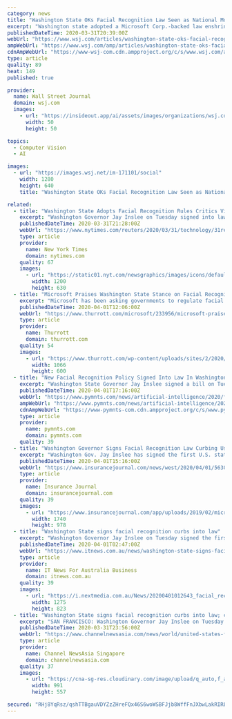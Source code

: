 ```yaml
---
category: news
title: "Washington State OKs Facial Recognition Law Seen as National Model"
excerpt: "Washington state adopted a Microsoft Corp.-backed law enshrining the most detailed regulations of facial recognition in the U.S."
publishedDateTime: 2020-03-31T20:39:00Z
webUrl: "https://www.wsj.com/articles/washington-state-oks-facial-recognition-law-seen-as-national-model-11585686897"
ampWebUrl: "https://www.wsj.com/amp/articles/washington-state-oks-facial-recognition-law-seen-as-national-model-11585686897"
cdnAmpWebUrl: "https://www-wsj-com.cdn.ampproject.org/c/s/www.wsj.com/amp/articles/washington-state-oks-facial-recognition-law-seen-as-national-model-11585686897"
type: article
quality: 89
heat: 149
published: true

provider:
  name: Wall Street Journal
  domain: wsj.com
  images:
    - url: "https://insideout.app/ai/assets/images/organizations/wsj.com-50x50.jpg"
      width: 50
      height: 50

topics:
  - Computer Vision
  - AI

images:
  - url: "https://images.wsj.net/im-171101/social"
    width: 1280
    height: 640
    title: "Washington State OKs Facial Recognition Law Seen as National Model"

related:
  - title: "Washington State Adopts Facial Recognition Rules Critics View as Too Loose"
    excerpt: "Washington Governor Jay Inslee on Tuesday signed into law curbs on law enforcement use of facial recognition, becoming the first state in the United States with sweeping restrictions on a technology that civil rights activists say should be barred."
    publishedDateTime: 2020-03-31T21:28:00Z
    webUrl: "https://www.nytimes.com/reuters/2020/03/31/technology/31reuters-washington-tech.html"
    type: article
    provider:
      name: New York Times
      domain: nytimes.com
    quality: 67
    images:
      - url: "https://static01.nyt.com/newsgraphics/images/icons/defaultPromoCrop.png"
        width: 1200
        height: 630
  - title: "Microsoft Praises Washington State Stance on Facial Recognition"
    excerpt: "Microsoft has been asking governments to regulate facial recognition for the past two years. One U.S. state is finally listening. “Washington Governor Jay Inslee has signed landmark facial recognition legislation that the state legislature passed on March 12,” Microsoft president Brad Smith writes in one of the software giant’s corporate ..."
    publishedDateTime: 2020-04-01T12:06:00Z
    webUrl: "https://www.thurrott.com/microsoft/233956/microsoft-praises-washington-state-stance-on-facial-recognition"
    type: article
    provider:
      name: Thurrott
      domain: thurrott.com
    quality: 54
    images:
      - url: "https://www.thurrott.com/wp-content/uploads/sites/2/2020/04/facial-recognition.jpg"
        width: 1066
        height: 600
  - title: "New Facial Recognition Policy Signed Into Law In Washington State"
    excerpt: "Washington State Governor Jay Inslee signed a bill on Tuesday (March 31) establishing specific rules – backed by Microsoft – governing facial recognition software, according to a blog by Bill Smith, president of Microsoft. “This legislation represents a significant breakthrough – the first time a state or nation has passed a new law ..."
    publishedDateTime: 2020-04-01T17:16:00Z
    webUrl: "https://www.pymnts.com/news/artificial-intelligence/2020/facial-recognition-policy-signed-into-law-washington-state/"
    ampWebUrl: "https://www.pymnts.com/news/artificial-intelligence/2020/facial-recognition-policy-signed-into-law-washington-state/amp/"
    cdnAmpWebUrl: "https://www-pymnts-com.cdn.ampproject.org/c/s/www.pymnts.com/news/artificial-intelligence/2020/facial-recognition-policy-signed-into-law-washington-state/amp/"
    type: article
    provider:
      name: pymnts.com
      domain: pymnts.com
    quality: 39
  - title: "Washington Governor Signs Facial Recognition Law Curbing Use"
    excerpt: "Washington Gov. Jay Inslee has signed the first U.S. state law that sharply curbs law enforcement’s use of facial recognition technology, while civil rights activists said the measure did not go far enough to protect marginalized groups. Facial recognition software can identify individuals in photos and videos based on a database of known ..."
    publishedDateTime: 2020-04-01T15:16:00Z
    webUrl: "https://www.insurancejournal.com/news/west/2020/04/01/563016.htm"
    type: article
    provider:
      name: Insurance Journal
      domain: insurancejournal.com
    quality: 39
    images:
      - url: "https://www.insurancejournal.com/app/uploads/2019/02/microsoft-facial-recognition-privacy-bill.jpg"
        width: 1740
        height: 978
  - title: "Washington State signs facial recognition curbs into law"
    excerpt: "Washington Governor Jay Inslee on Tuesday signed the first US state law that sharply curbs law enforcement's use of facial recognition technology, while civil rights activists said the measure did not go far enough to protect marginalised groups. The technology has won over businesses and police in the last few years despite objections that it ..."
    publishedDateTime: 2020-04-01T02:47:00Z
    webUrl: "https://www.itnews.com.au/news/washington-state-signs-facial-recognition-curbs-into-law-545886"
    type: article
    provider:
      name: IT News For Australia Business
      domain: itnews.com.au
    quality: 39
    images:
      - url: "https://i.nextmedia.com.au/News/20200401012643_facial_recognition.jpg"
        width: 1275
        height: 823
  - title: "Washington State signs facial recognition curbs into law; critics want ban"
    excerpt: "SAN FRANCISCO: Washington Governor Jay Inslee on Tuesday (Mar 31) signed the first U.S. state law that sharply curbs law enforcement's use of facial recognition technology, while civil rights activists said the measure did not go far enough to protect marginalised groups. Facial recognition software can identify individuals in photos and videos ..."
    publishedDateTime: 2020-03-31T23:56:00Z
    webUrl: "https://www.channelnewsasia.com/news/world/united-states-facial-recognition-washington-law-12596356"
    type: article
    provider:
      name: Channel NewsAsia Singapore
      domain: channelnewsasia.com
    quality: 37
    images:
      - url: "https://cna-sg-res.cloudinary.com/image/upload/q_auto,f_auto/image/11534464/16x9/991/557/9ce4e6e60449848d51d612104e32c3b3/au/backers-of-legislation-in-san-francisco-to-ban-use-of-facial-recognition-technology-by-police-or-other-government-agencies-argued-that-using-software-and-cameras-to-positively-identify-people-is-not-r-1557884483407-2.jpg"
        width: 991
        height: 557

secured: "RHj8YqRsz/qshTTBgauVDYZzZHreFQx46S6woWSBFJjb8WffFnJXbwLakRIRLAg8KEsHyWj+HZZIA0GeSQpfnc45R4RCdB8gYbXhJZpsszZo+FzaR01bRWxfFI5F+2u185rPC3vt365+3sLPF2ht6/b5i8kH7VlVjInRN0P4G+LBl+BIb4bN0TzvHyitxeSirX8/okGunIYN2VaXS/FZabuAMiYcZQ4gj5f+h2QZW/v2aXw6uHRTOiNtfd3K9BXVMKBUkPZp+JikV4K7oI0wCU+hfc2jQXj19eNQICotE9RHc7m6mp0iHEL4MHcWF4kGqIn4Nnxex/ugLMXc/PaWjZyCc8yd52rYrKl8RNd7VKfr+TxYLVqk9n24VxIvhjLwvSMFUmQEGSP9+0tVozzjTaDO7Nw8OoCqTbkEbKVWik3TpPETgiflK2SJQ6Ctn2c2El3RklIkDFBO+B9TwHbazy7l9XBM6mzsoBoWvuyqA44=;NH58TrEcy6J3dEboo7hBDg=="
---
```



